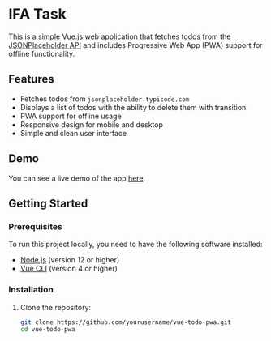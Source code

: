 # IFA Task

This is a simple Vue.js web application that fetches todos from the [JSONPlaceholder API](https://jsonplaceholder.typicode.com/todos) and includes Progressive Web App (PWA) support for offline functionality.

## Features

- Fetches todos from `jsonplaceholder.typicode.com`
- Displays a list of todos with the ability to delete them with transition
- PWA support for offline usage
- Responsive design for mobile and desktop
- Simple and clean user interface

## Demo

You can see a live demo of the app [here](https://ifa-task.vercel.app/).

## Getting Started

### Prerequisites

To run this project locally, you need to have the following software installed:

- [Node.js](https://nodejs.org/) (version 12 or higher)
- [Vue CLI](https://cli.vuejs.org/) (version 4 or higher)

### Installation

1. Clone the repository:

   ```bash
   git clone https://github.com/yourusername/vue-todo-pwa.git
   cd vue-todo-pwa
   ```
